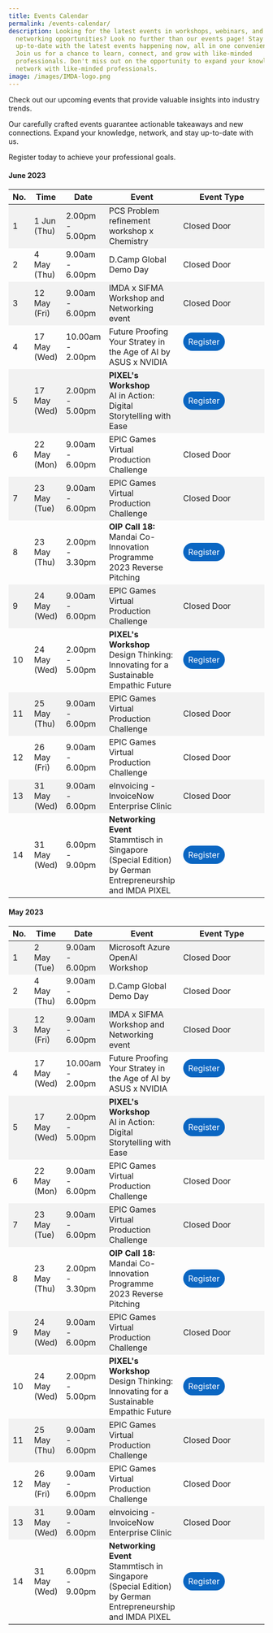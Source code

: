 ```yaml
---
title: Events Calendar
permalink: /events-calendar/
description: Looking for the latest events in workshops, webinars, and
  networking opportunities? Look no further than our events page! Stay
  up-to-date with the latest events happening now, all in one convenient place.
  Join us for a chance to learn, connect, and grow with like-minded
  professionals. Don't miss out on the opportunity to expand your knowledge and
  network with like-minded professionals.
image: /images/IMDA-logo.png
---
```

Check out our upcoming events that provide valuable insights into industry trends. 

Our carefully crafted events guarantee actionable takeaways and new connections. Expand your knowledge, network, and stay up-to-date with us. 

Register today to achieve your professional goals. 

#### June 2023
<table>
  <thead>
    <tr>
      <th>No.</th>
			<th>Time</th>
      <th>Date</th>
      <th>Event</th>
			<th style="width: 200px;">Event Type</th>
    </tr>
  </thead>
  <tbody>
    <tr style="background-color: #f2f2f2;">
      <td>1</td>
      <td>1 Jun (Thu)</td>
			<td>2.00pm - 5.00pm
      </td><td>PCS Problem refinement workshop x Chemistry </td>
			<td>Closed Door</td>
    </tr>
    <tr>
      <td>2</td>
      <td>4 May (Thu)</td>
			<td>9.00am - 6.00pm</td>
      <td>D.Camp Global Demo Day</td>
			<td>Closed Door</td>
    </tr>
    <tr style="background-color: #f2f2f2;">
      <td>3</td>
      <td>12 May (Fri)</td>
			<td>9.00am - 6.00pm</td>
      <td>IMDA x SIFMA Workshop and Networking event</td>
			<td>Closed Door</td>
    </tr>
    <tr>
      <td>4</td>
      <td>17 May (Wed)</td>
			<td>10.00am - 2.00pm
      </td><td>Future Proofing Your Stratey in the Age of AI by ASUS x NVIDIA</td>
			<td><a href="http://asus.opensesabee.com/" target="_blank" style="background-color: #0A66C2; color: white; text-decoration: none; border-radius: 50px; padding-left: 10px; padding-right: 10px; padding-top:8px; padding-bottom:8px;vertical-align:middle">Register</a><br><br></td>
    </tr>
    <tr style="background-color: #f2f2f2;">
      <td>5</td>
      <td>17 May (Wed)</td>
			<td>2.00pm - 5.00pm
			</td><td><b>PIXEL's Workshop</b><br>AI in Action: Digital Storytelling with Ease</td>
			<td><a href="https://imda-pixel.sg/event/390" target="_blank" style="background-color: #0A66C2; color: white; text-decoration: none; border-radius: 100px; padding-left: 10px; padding-right: 10px; padding-top:8px; padding-bottom:8px; vertical-align:middle">Register</a></td>
    </tr>
    <tr>
      <td>6</td>
			<td>22 May (Mon)</td>
      <td>9.00am - 6.00pm</td>
			<td>EPIC Games Virtual Production Challenge
			</td><td>Closed Door</td>
    </tr>
    <tr style="background-color: #f2f2f2;">
      <td>7</td>
      <td>23 May (Tue)</td>
      <td>9.00am - 6.00pm</td>
			<td>EPIC Games Virtual Production Challenge
			</td><td>Closed Door</td>
    </tr>
		<tr>
      <td>8</td>
      <td>23 May (Thu)</td>
      <td>2.00pm - 3.30pm</td>
			<td><b>OIP Call 18:</b>
<br> Mandai Co-Innovation Programme 2023 Reverse Pitching
			</td>			
			<td><a href="https://imda-pixel.sg/event/394" target="_blank" style="background-color: #0A66C2; color: white; text-decoration: none; border-radius: 100px; padding-left: 10px; padding-right: 10px; padding-top:8px; padding-bottom:8px; vertical-align:middle">Register</a></td>
    </tr>
    <tr style="background-color: #f2f2f2;">
      <td>9</td>
      <td>24 May (Wed)</td>
      <td>9.00am - 6.00pm</td>
			<td>EPIC Games Virtual Production Challenge
			</td><td>Closed Door</td>
    </tr>
      <tr>
				</tr>
		<tr>
      <td>10</td>
      <td>24 May (Wed)</td>
			<td>2.00pm - 5.00pm</td>
			<td><b>PIXEL's Workshop</b><br>Design Thinking: Innovating for a Sustainable Empathic Future</td>
			<td><a href="https://imda-pixel.sg/event/391" target="_blank" style="background-color: #0A66C2; color: white; text-decoration: none; border-radius: 100px; padding-left: 10px; padding-right: 10px; padding-top:8px; padding-bottom:8px; vertical-align:middle">Register</a></td>
    </tr>
		 <tr style="background-color: #f2f2f2;">
      <td>11</td>
      <td>25 May (Thu)</td>
      <td>9.00am - 6.00pm</td>
			<td>EPIC Games Virtual Production Challenge
			</td><td>Closed Door</td>
    </tr>
		 <tr>
      <td>12</td>
			<td>26 May (Fri)</td>
      <td>9.00am - 6.00pm</td>
			<td>EPIC Games Virtual Production Challenge
			</td><td>Closed Door</td>    
		</tr>
		<tr style="background-color: #f2f2f2;">
      <td>13</td>
      <td>31 May (Wed)</td>
			<td>9.00am - 6.00pm</td>
      <td>eInvoicing - InvoiceNow Enterprise Clinic</td>
			<td>Closed Door</td>
		</tr>
			<tr>
      <td>14</td>
      <td>31 May (Wed)</td>
			<td>6.00pm - 9.00pm</td>
				<td><b>Networking Event</b><br>
						Stammtisch in Singapore (Special Edition) by German Entrepreneurship and IMDA PIXEL</td>
			<td><a href="https://www.german-entrepreneurship.com/event/stammtisch-singapore-may2023/" target="_blank" style="background-color: #0A66C2; color: white; text-decoration: none; border-radius: 100px; padding-left: 10px; padding-right: 10px; padding-top:8px; padding-bottom:8px; vertical-align:middle">Register</a></td>
    </tr>
  </tbody>
</table>

#### May 2023
<table>
  <thead>
    <tr>
      <th>No.</th>
			<th>Time</th>
      <th>Date</th>
      <th>Event</th>
			<th style="width: 200px;">Event Type</th>
    </tr>
  </thead>
  <tbody>
    <tr style="background-color: #f2f2f2;">
      <td>1</td>
      <td>2 May (Tue)</td>
			<td>9.00am - 6.00pm
      </td><td>Microsoft Azure OpenAI Workshop</td>
			<td>Closed Door</td>
    </tr>
    <tr>
      <td>2</td>
      <td>4 May (Thu)</td>
			<td>9.00am - 6.00pm</td>
      <td>D.Camp Global Demo Day</td>
			<td>Closed Door</td>
    </tr>
    <tr style="background-color: #f2f2f2;">
      <td>3</td>
      <td>12 May (Fri)</td>
			<td>9.00am - 6.00pm</td>
      <td>IMDA x SIFMA Workshop and Networking event</td>
			<td>Closed Door</td>
    </tr>
    <tr>
      <td>4</td>
      <td>17 May (Wed)</td>
			<td>10.00am - 2.00pm
      </td><td>Future Proofing Your Stratey in the Age of AI by ASUS x NVIDIA</td>
			<td><a href="http://asus.opensesabee.com/" target="_blank" style="background-color: #0A66C2; color: white; text-decoration: none; border-radius: 50px; padding-left: 10px; padding-right: 10px; padding-top:8px; padding-bottom:8px;vertical-align:middle">Register</a><br><br></td>
    </tr>
    <tr style="background-color: #f2f2f2;">
      <td>5</td>
      <td>17 May (Wed)</td>
			<td>2.00pm - 5.00pm
			</td><td><b>PIXEL's Workshop</b><br>AI in Action: Digital Storytelling with Ease</td>
			<td><a href="https://imda-pixel.sg/event/390" target="_blank" style="background-color: #0A66C2; color: white; text-decoration: none; border-radius: 100px; padding-left: 10px; padding-right: 10px; padding-top:8px; padding-bottom:8px; vertical-align:middle">Register</a></td>
    </tr>
    <tr>
      <td>6</td>
			<td>22 May (Mon)</td>
      <td>9.00am - 6.00pm</td>
			<td>EPIC Games Virtual Production Challenge
			</td><td>Closed Door</td>
    </tr>
    <tr style="background-color: #f2f2f2;">
      <td>7</td>
      <td>23 May (Tue)</td>
      <td>9.00am - 6.00pm</td>
			<td>EPIC Games Virtual Production Challenge
			</td><td>Closed Door</td>
    </tr>
		<tr>
      <td>8</td>
      <td>23 May (Thu)</td>
      <td>2.00pm - 3.30pm</td>
			<td><b>OIP Call 18:</b>
<br> Mandai Co-Innovation Programme 2023 Reverse Pitching
			</td>			
			<td><a href="https://imda-pixel.sg/event/394" target="_blank" style="background-color: #0A66C2; color: white; text-decoration: none; border-radius: 100px; padding-left: 10px; padding-right: 10px; padding-top:8px; padding-bottom:8px; vertical-align:middle">Register</a></td>
    </tr>
    <tr style="background-color: #f2f2f2;">
      <td>9</td>
      <td>24 May (Wed)</td>
      <td>9.00am - 6.00pm</td>
			<td>EPIC Games Virtual Production Challenge
			</td><td>Closed Door</td>
    </tr>
      <tr>
				</tr>
		<tr>
      <td>10</td>
      <td>24 May (Wed)</td>
			<td>2.00pm - 5.00pm</td>
			<td><b>PIXEL's Workshop</b><br>Design Thinking: Innovating for a Sustainable Empathic Future</td>
			<td><a href="https://imda-pixel.sg/event/391" target="_blank" style="background-color: #0A66C2; color: white; text-decoration: none; border-radius: 100px; padding-left: 10px; padding-right: 10px; padding-top:8px; padding-bottom:8px; vertical-align:middle">Register</a></td>
    </tr>
		 <tr style="background-color: #f2f2f2;">
      <td>11</td>
      <td>25 May (Thu)</td>
      <td>9.00am - 6.00pm</td>
			<td>EPIC Games Virtual Production Challenge
			</td><td>Closed Door</td>
    </tr>
		 <tr>
      <td>12</td>
			<td>26 May (Fri)</td>
      <td>9.00am - 6.00pm</td>
			<td>EPIC Games Virtual Production Challenge
			</td><td>Closed Door</td>    
		</tr>
		<tr style="background-color: #f2f2f2;">
      <td>13</td>
      <td>31 May (Wed)</td>
			<td>9.00am - 6.00pm</td>
      <td>eInvoicing - InvoiceNow Enterprise Clinic</td>
			<td>Closed Door</td>
		</tr>
			<tr>
      <td>14</td>
      <td>31 May (Wed)</td>
			<td>6.00pm - 9.00pm</td>
				<td><b>Networking Event</b><br>
						Stammtisch in Singapore (Special Edition) by German Entrepreneurship and IMDA PIXEL</td>
			<td><a href="https://www.german-entrepreneurship.com/event/stammtisch-singapore-may2023/" target="_blank" style="background-color: #0A66C2; color: white; text-decoration: none; border-radius: 100px; padding-left: 10px; padding-right: 10px; padding-top:8px; padding-bottom:8px; vertical-align:middle">Register</a></td>
    </tr>
  </tbody>
</table>